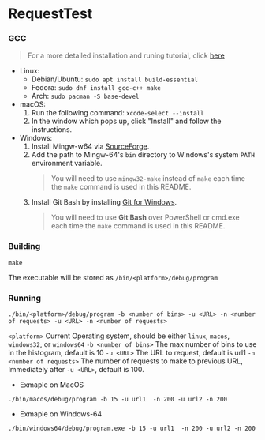 # RequestTest
### GCC
> For a more detailed installation and runing tutorial, click [here](https://github.com/KRMisha/Makefile)
- Linux:
    - Debian/Ubuntu: `sudo apt install build-essential`
    - Fedora: `sudo dnf install gcc-c++ make`
    - Arch: `sudo pacman -S base-devel`
- macOS:
    1. Run the following command: `xcode-select --install`
    2. In the window which pops up, click "Install" and follow the instructions.
- Windows:
    1. Install Mingw-w64 via [SourceForge](https://sourceforge.net/projects/mingw-w64/).
    2. Add the path to Mingw-64's `bin` directory to Windows's system `PATH` environment variable.
        > You will need to use `mingw32-make` instead of `make` each time the `make` command is used in this README.
    3. Install Git Bash by installing [Git for Windows](https://git-scm.com/downloads).
        > You will need to use **Git Bash** over PowerShell or cmd.exe each time the `make` command is used in this README.

### Building
```
make
```
The executable will be stored as `/bin/<platform>/debug/program`

### Running
```
./bin/<platform>/debug/program -b <number of bins> -u <URL> -n <number of requests> -u <URL> -n <number of requests>
```
`<platform>` Current Operating system, should be either `linux`, `macos`, `windows32`, or `windows64`
`-b <number of bins>` The max number of bins to use in the histogram, default is 10
`-u <URL>` The URL to request, default is url1
`-n <number of requests>` The number of requests to make to previous URL, Immediately after `-u <URL>`, default is 100.
- Exmaple on MacOS
```
./bin/macos/debug/program -b 15 -u url1  -n 200 -u url2 -n 200
```
- Exmaple on Windows-64
```
./bin/windows64/debug/program.exe -b 15 -u url1  -n 200 -u url2 -n 200
```




